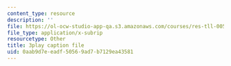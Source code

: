 ```yaml
---
content_type: resource
description: ''
file: https://ol-ocw-studio-app-qa.s3.amazonaws.com/courses/res-tll-005-how-to-speak-january-iap-2018/0aab9d7eeadf50569ad7b7129ea43581_Unzc731iCUY.vtt
file_type: application/x-subrip
resourcetype: Other
title: 3play caption file
uid: 0aab9d7e-eadf-5056-9ad7-b7129ea43581
---
```

